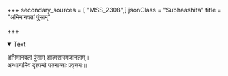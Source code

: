 +++
secondary_sources = [ "MSS_2308",]
jsonClass = "Subhaashita"
title = "अभिमानवतां पुंसाम्"

+++

<details open><summary>Text</summary>

अभिमानवतां पुंसाम् आत्मसारमजानताम्।  
अन्धानामिव दृश्यन्ते पतनान्ताः प्रवृत्तयः॥
</details>
